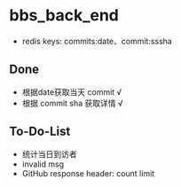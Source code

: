 # bbs_back_end

- redis keys: commits:date、commit:sssha

## Done

- 根据date获取当天 commit     √
- 根据 commit sha 获取详情    √

## To-Do-List

- 统计当日到访者
- invalid msg
- GitHub response header: count limit
